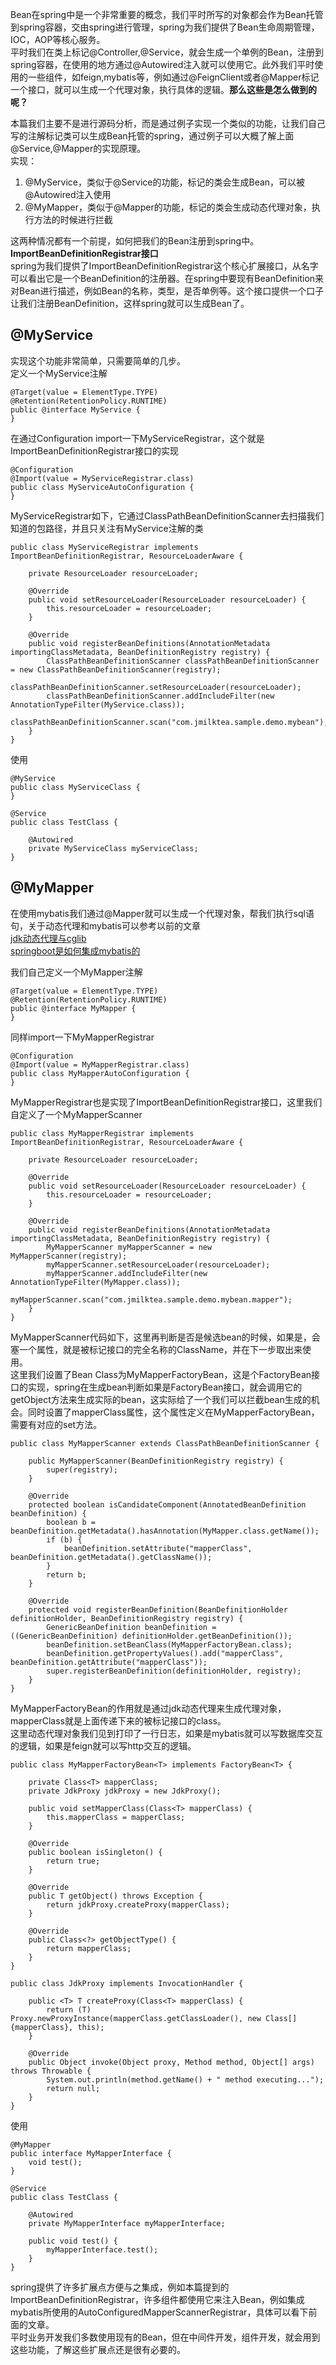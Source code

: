 Bean在spring中是一个非常重要的概念，我们平时所写的对象都会作为Bean托管到spring容器，交由spring进行管理，spring为我们提供了Bean生命周期管理，IOC，AOP等核心服务。    
平时我们在类上标记@Controller,@Service，就会生成一个单例的Bean，注册到spring容器，在使用的地方通过@Autowired注入就可以使用它。此外我们平时使用的一些组件，如feign,mybatis等，例如通过@FeignClient或者@Mapper标记一个接口，就可以生成一个代理对象，执行具体的逻辑。**那么这些是怎么做到的呢？**    

本篇我们主要不是进行源码分析，而是通过例子实现一个类似的功能，让我们自己写的注解标记类可以生成Bean托管的spring，通过例子可以大概了解上面@Service,@Mapper的实现原理。     
实现：   
1. @MyService，类似于@Service的功能，标记的类会生成Bean，可以被@Autowired注入使用    
2. @MyMapper，类似于@Mapper的功能，标记的类会生成动态代理对象，执行方法的时候进行拦截       

这两种情况都有一个前提，如何把我们的Bean注册到spring中。    
**ImportBeanDefinitionRegistrar接口**    
spring为我们提供了ImportBeanDefinitionRegistrar这个核心扩展接口，从名字可以看出它是一个BeanDefinition的注册器。在spring中要现有BeanDefinition来对Bean进行描述，例如Bean的名称，类型，是否单例等。这个接口提供一个口子让我们注册BeanDefinition，这样spring就可以生成Bean了。    

## @MyService    
实现这个功能非常简单，只需要简单的几步。   
定义一个MyService注解
```
@Target(value = ElementType.TYPE)
@Retention(RetentionPolicy.RUNTIME)
public @interface MyService {
}
```
在通过Configuration import一下MyServiceRegistrar，这个就是ImportBeanDefinitionRegistrar接口的实现
```
@Configuration
@Import(value = MyServiceRegistrar.class)
public class MyServiceAutoConfiguration {
}
```
MyServiceRegistrar如下，它通过ClassPathBeanDefinitionScanner去扫描我们知道的包路径，并且只关注有MyService注解的类
```
public class MyServiceRegistrar implements ImportBeanDefinitionRegistrar, ResourceLoaderAware {

	private ResourceLoader resourceLoader;

	@Override
	public void setResourceLoader(ResourceLoader resourceLoader) {
		this.resourceLoader = resourceLoader;
	}

	@Override
	public void registerBeanDefinitions(AnnotationMetadata importingClassMetadata, BeanDefinitionRegistry registry) {
		ClassPathBeanDefinitionScanner classPathBeanDefinitionScanner = new ClassPathBeanDefinitionScanner(registry);
		classPathBeanDefinitionScanner.setResourceLoader(resourceLoader);
		classPathBeanDefinitionScanner.addIncludeFilter(new AnnotationTypeFilter(MyService.class));
		classPathBeanDefinitionScanner.scan("com.jmilktea.sample.demo.mybean");
	}
}
```
使用
```
@MyService
public class MyServiceClass {
}

@Service
public class TestClass {

	@Autowired
	private MyServiceClass myServiceClass;
}
```

## @MyMapper   
在使用mybatis我们通过@Mapper就可以生成一个代理对象，帮我们执行sql语句，关于动态代理和mybatis可以参考以前的文章   
[jdk动态代理与cglib](https://github.com/jmilktea/jmilktea/blob/master/%E9%9D%A2%E8%AF%95/jdk%E5%8A%A8%E6%80%81%E4%BB%A3%E7%90%86%E4%B8%8Ecglib.md)    
[springboot是如何集成mybatis的](https://github.com/jmilktea/jmilktea/blob/master/mybatis/springboot%E9%9B%86%E6%88%90mybatis%E5%8E%9F%E7%90%86.md)   

我们自己定义一个MyMapper注解   
```
@Target(value = ElementType.TYPE)
@Retention(RetentionPolicy.RUNTIME)
public @interface MyMapper {
}
```
同样import一下MyMapperRegistrar
```
@Configuration
@Import(value = MyMapperRegistrar.class)
public class MyMapperAutoConfiguration {
}
```
MyMapperRegistrar也是实现了ImportBeanDefinitionRegistrar接口，这里我们自定义了一个MyMapperScanner
```
public class MyMapperRegistrar implements ImportBeanDefinitionRegistrar, ResourceLoaderAware {

	private ResourceLoader resourceLoader;

	@Override
	public void setResourceLoader(ResourceLoader resourceLoader) {
		this.resourceLoader = resourceLoader;
	}

	@Override
	public void registerBeanDefinitions(AnnotationMetadata importingClassMetadata, BeanDefinitionRegistry registry) {
		MyMapperScanner myMapperScanner = new MyMapperScanner(registry);
		myMapperScanner.setResourceLoader(resourceLoader);
		myMapperScanner.addIncludeFilter(new AnnotationTypeFilter(MyMapper.class));
		myMapperScanner.scan("com.jmilktea.sample.demo.mybean.mapper");
	}
}
```
MyMapperScanner代码如下，这里再判断是否是候选bean的时候，如果是，会塞一个属性，就是被标记接口的完全名称的ClassName，并在下一步取出来使用。   
这里我们设置了Bean Class为MyMapperFactoryBean，这是个FactoryBean接口的实现，spring在生成bean判断如果是FactoryBean接口，就会调用它的getObject方法来生成实际的bean，这实际给了一个我们可以拦截bean生成的机会。同时设置了mapperClass属性，这个属性定义在MyMapperFactoryBean，需要有对应的set方法。
```
public class MyMapperScanner extends ClassPathBeanDefinitionScanner {

	public MyMapperScanner(BeanDefinitionRegistry registry) {
		super(registry);
	}

	@Override
	protected boolean isCandidateComponent(AnnotatedBeanDefinition beanDefinition) {
		boolean b = beanDefinition.getMetadata().hasAnnotation(MyMapper.class.getName());
		if (b) {
			beanDefinition.setAttribute("mapperClass", beanDefinition.getMetadata().getClassName());
		}
		return b;
	}

	@Override
	protected void registerBeanDefinition(BeanDefinitionHolder definitionHolder, BeanDefinitionRegistry registry) {
		GenericBeanDefinition beanDefinition = ((GenericBeanDefinition) definitionHolder.getBeanDefinition());
		beanDefinition.setBeanClass(MyMapperFactoryBean.class);
		beanDefinition.getPropertyValues().add("mapperClass", beanDefinition.getAttribute("mapperClass"));
		super.registerBeanDefinition(definitionHolder, registry);
	}
}
```
MyMapperFactoryBean的作用就是通过jdk动态代理来生成代理对象，mapperClass就是上面传递下来的被标记接口的class。   
这里动态代理对象我们见到打印了一行日志，如果是mybatis就可以写数据库交互的逻辑，如果是feign就可以写http交互的逻辑。    
```
public class MyMapperFactoryBean<T> implements FactoryBean<T> {

	private Class<T> mapperClass;
	private JdkProxy jdkProxy = new JdkProxy();

	public void setMapperClass(Class<T> mapperClass) {
		this.mapperClass = mapperClass;
	}

    @Override
	public boolean isSingleton() {
		return true;
	}

	@Override
	public T getObject() throws Exception {
		return jdkProxy.createProxy(mapperClass);
	}

	@Override
	public Class<?> getObjectType() {
		return mapperClass;
	}
}
```
```
public class JdkProxy implements InvocationHandler {

	public <T> T createProxy(Class<T> mapperClass) {
		return (T) Proxy.newProxyInstance(mapperClass.getClassLoader(), new Class[]{mapperClass}, this);
	}

	@Override
	public Object invoke(Object proxy, Method method, Object[] args) throws Throwable {
		System.out.println(method.getName() + " method executing...");
		return null;
	}
}
```
使用
```
@MyMapper
public interface MyMapperInterface {
	void test();
}

@Service
public class TestClass {

	@Autowired
	private MyMapperInterface myMapperInterface;

	public void test() {
        myMapperInterface.test();
    }
}
```

spring提供了许多扩展点方便与之集成，例如本篇提到的ImportBeanDefinitionRegistrar，许多组件都使用它来注入Bean，例如集成mybatis所使用的AutoConfiguredMapperScannerRegistrar，具体可以看下前面的文章。   
平时业务开发我们多数使用现有的Bean，但在中间件开发，组件开发，就会用到这些功能，了解这些扩展点还是很有必要的。     

